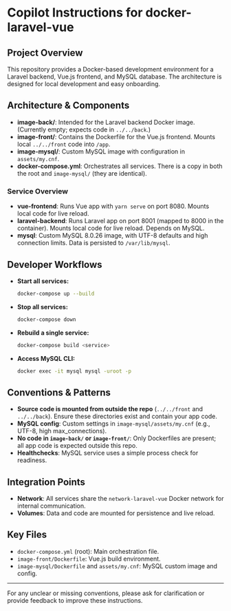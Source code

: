 # Copilot Instructions for docker-laravel-vue

## Project Overview
This repository provides a Docker-based development environment for a Laravel backend, Vue.js frontend, and MySQL database. The architecture is designed for local development and easy onboarding.

## Architecture & Components
- **image-back/**: Intended for the Laravel backend Docker image. (Currently empty; expects code in `../../back`.)
- **image-front/**: Contains the Dockerfile for the Vue.js frontend. Mounts local `../../front` code into `/app`.
- **image-mysql/**: Custom MySQL image with configuration in `assets/my.cnf`.
- **docker-compose.yml**: Orchestrates all services. There is a copy in both the root and `image-mysql/` (they are identical).

### Service Overview
- **vue-frontend**: Runs Vue app with `yarn serve` on port 8080. Mounts local code for live reload.
- **laravel-backend**: Runs Laravel app on port 8001 (mapped to 8000 in the container). Mounts local code for live reload. Depends on MySQL.
- **mysql**: Custom MySQL 8.0.26 image, with UTF-8 defaults and high connection limits. Data is persisted to `/var/lib/mysql`.

## Developer Workflows
- **Start all services:**
  ```sh
  docker-compose up --build
  ```
- **Stop all services:**
  ```sh
  docker-compose down
  ```
- **Rebuild a single service:**
  ```sh
  docker-compose build <service>
  ```
- **Access MySQL CLI:**
  ```sh
  docker exec -it mysql mysql -uroot -p
  ```

## Conventions & Patterns
- **Source code is mounted from outside the repo** (`../../front` and `../../back`). Ensure these directories exist and contain your app code.
- **MySQL config**: Custom settings in `image-mysql/assets/my.cnf` (e.g., UTF-8, high max_connections).
- **No code in `image-back/` or `image-front/`**: Only Dockerfiles are present; all app code is expected outside this repo.
- **Healthchecks**: MySQL service uses a simple process check for readiness.

## Integration Points
- **Network**: All services share the `network-laravel-vue` Docker network for internal communication.
- **Volumes**: Data and code are mounted for persistence and live reload.

## Key Files
- `docker-compose.yml` (root): Main orchestration file.
- `image-front/Dockerfile`: Vue.js build environment.
- `image-mysql/Dockerfile` and `assets/my.cnf`: MySQL custom image and config.

---

For any unclear or missing conventions, please ask for clarification or provide feedback to improve these instructions.
